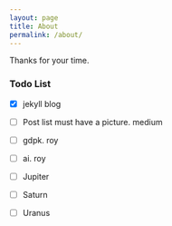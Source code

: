 ```yaml
---
layout: page
title: About
permalink: /about/
---
```


Thanks for your time.

### Todo List
- [x] jekyll blog
- [ ] Post list must have a picture. medium
- [ ] gdpk. roy
- [ ] ai. roy

- [ ] Jupiter
- [ ] Saturn
- [ ] Uranus
